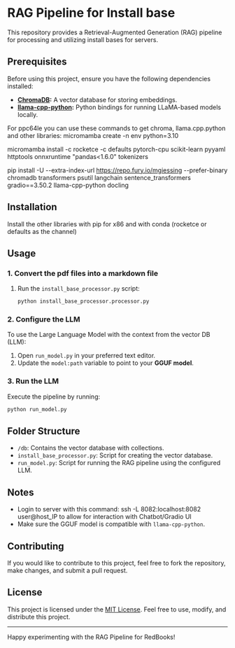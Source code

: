 # RAG Pipeline for Install base

This repository provides a Retrieval-Augmented Generation (RAG) pipeline for processing and utilizing install bases for servers.

## Prerequisites

Before using this project, ensure you have the following dependencies installed:

- **[ChromaDB](https://github.com/chroma-core/chroma):** A vector database for storing embeddings.
- **[llama-cpp-python](https://github.com/abetlen/llama-cpp-python):** Python bindings for running LLaMA-based models locally.

For ppc64le you can use these commands to get chroma, llama.cpp.python and other libraries:
micromamba create -n env python=3.10

micromamba install -c rocketce -c defaults pytorch-cpu scikit-learn pyyaml httptools onnxruntime "pandas<1.6.0" tokenizers

pip install -U --extra-index-url https://repo.fury.io/mgiessing --prefer-binary chromadb transformers psutil langchain sentence_transformers gradio==3.50.2 llama-cpp-python docling




## Installation

Install the other libraries with pip for x86 and with conda (rocketce or defaults as the channel)

## Usage

### 1. Convert the pdf files into a markdown file

1. Run the `install_base_processor.py` script:
   ```bash
   python install_base_processor.processor.py
   ```

### 2. Configure the LLM

To use the Large Language Model with the context from the vector DB (LLM):

1. Open `run_model.py` in your preferred text editor.
2. Update the `model:path` variable to point to your **GGUF model**.

### 3. Run the LLM

Execute the pipeline by running:
```bash
python run_model.py
```

## Folder Structure

- `/db`: Contains the vector database with collections.
- `install_base_processor.py`: Script for creating the vector database.
- `run_model.py`: Script for running the RAG pipeline using the configured LLM.

## Notes
- Login to server with this command: ssh -L 8082:localhost:8082 user@host_IP to allow for interaction with Chatbot/Gradio UI
- Make sure the GGUF model is compatible with `llama-cpp-python`.

## Contributing

If you would like to contribute to this project, feel free to fork the repository, make changes, and submit a pull request. 

## License

This project is licensed under the [MIT License](LICENSE). Feel free to use, modify, and distribute this project.

---

Happy experimenting with the RAG Pipeline for RedBooks!

